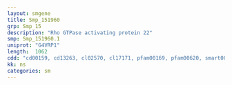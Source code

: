 ```yaml
---
layout: smgene
title: Smp_151960
grp: Smp_15
description: "Rho GTPase activating protein 22"
smp: Smp_151960.1
uniprot: "G4VRP1"
length:  1062
cdd: "cd00159, cd13263, cl02570, cl17171, pfam00169, pfam00620, smart00233, smart00324"
kk: ns
categories: sm
---
```


